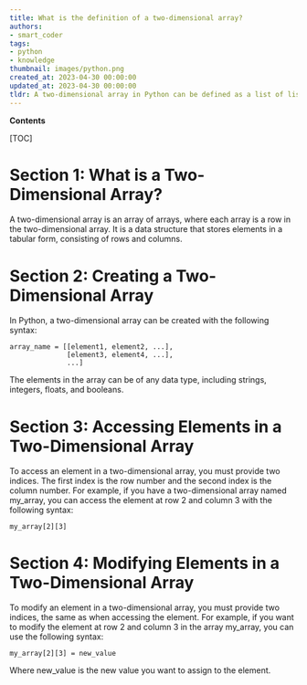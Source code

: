 ```yaml
---
title: What is the definition of a two-dimensional array?
authors:
- smart_coder
tags:
- python
- knowledge
thumbnail: images/python.png
created_at: 2023-04-30 00:00:00
updated_at: 2023-04-30 00:00:00
tldr: A two-dimensional array in Python can be defined as a list of lists.
---
```


**Contents**

[TOC]

# Section 1: What is a Two-Dimensional Array?
A two-dimensional array is an array of arrays, where each array is a row in the two-dimensional array. It is a data structure that stores elements in a tabular form, consisting of rows and columns. 

# Section 2: Creating a Two-Dimensional Array
In Python, a two-dimensional array can be created with the following syntax:

```
array_name = [[element1, element2, ...],
              [element3, element4, ...],
              ...]
```

The elements in the array can be of any data type, including strings, integers, floats, and booleans.

# Section 3: Accessing Elements in a Two-Dimensional Array
To access an element in a two-dimensional array, you must provide two indices. The first index is the row number and the second index is the column number. For example, if you have a two-dimensional array named my_array, you can access the element at row 2 and column 3 with the following syntax:

```
my_array[2][3]
```

# Section 4: Modifying Elements in a Two-Dimensional Array
To modify an element in a two-dimensional array, you must provide two indices, the same as when accessing the element. For example, if you want to modify the element at row 2 and column 3 in the array my_array, you can use the following syntax:

```
my_array[2][3] = new_value
```

Where new_value is the new value you want to assign to the element.
